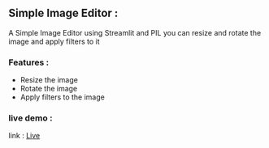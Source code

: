 ## Simple Image Editor :
A Simple Image Editor using Streamlit and PIL you can resize and rotate the image and apply filters to it

### Features : 
- Resize the image
- Rotate the image
- Apply filters to the image

### live demo : 
link : [Live](https://imgpod.streamlit.app/)